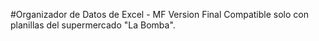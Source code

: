 #Organizador de Datos de Excel - MF
Version Final
Compatible solo con planillas del supermercado "La Bomba".
